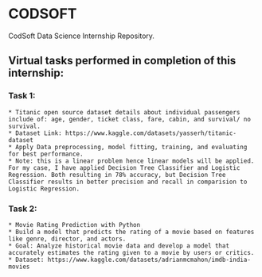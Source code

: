 # CODSOFT
CodSoft Data Science Internship Repository. 

## Virtual tasks performed in completion of this internship:

### Task 1:
    * Titanic open source dataset details about individual passengers include of: age, gender, ticket class, fare, cabin, and survival/ no survival. 
    * Dataset Link: https://www.kaggle.com/datasets/yasserh/titanic-dataset
    * Apply Data preprocessing, model fitting, training, and evaluating for best performance.
    * Note: this is a linear problem hence linear models will be applied. For my case, I have applied Decision Tree Classifier and Logistic Regression. Both resulting in 78% accuracy, but Decision Tree Classifier results in better precision and recall in comparision to Logistic Regression.

### Task 2:
    * Movie Rating Prediction with Python
    * Build a model that predicts the rating of a movie based on features like genre, director, and actors.
    * Goal: Analyze historical movie data and develop a model that accurately estimates the rating given to a movie by users or critics.
    * Dataset: https://www.kaggle.com/datasets/adrianmcmahon/imdb-india-movies
    